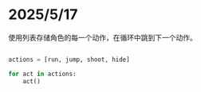 # 2025/5/17
使用列表存储角色的每一个动作，在循环中跳到下一个动作。

```python

actions = [run, jump, shoot, hide]

for act in actions:
    act()

```